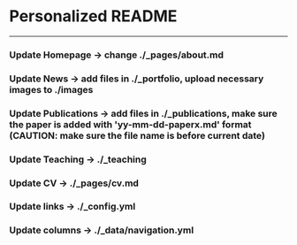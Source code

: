 # Personalized README
---
### Update Homepage -> change ./_pages/about.md
### Update News -> add files in ./_portfolio, upload necessary images to ./images
### Update Publications -> add files in ./_publications, make sure the paper is added with 'yy-mm-dd-paperx.md' format (CAUTION: make sure the file name is before current date)
### Update Teaching -> ./_teaching
### Update CV -> ./_pages/cv.md
### Update links -> ./_config.yml
### Update columns -> ./_data/navigation.yml
